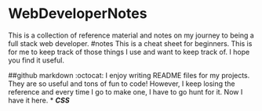 # WebDeveloperNotes
This is a collection of reference material and notes on my journey to being a full stack web developer. 
#notes
This is a cheat sheet for beginners. This is for me to keep track of those things I use and want to keep track of. I hope you find it useful. 

##github markdown :octocat:
I enjoy writing README files for my projects. They are so useful and tons of fun to code! However, I keep losing the reference and every time I go to make one, I have to go hunt for it. Now I have it here.
*
***CSS***
